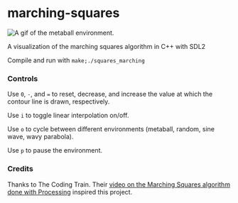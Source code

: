 # marching-squares
![A gif of the metaball environment.](./demo.gif)

A visualization of the marching squares algorithm in C++ with SDL2

Compile and run with ```make;./squares_marching```

### Controls

Use ```0```, ```-```, and ```=``` to reset, decrease, and increase the value at which the contour line is drawn, respectively.

Use ```i``` to toggle linear interpolation on/off.

Use ```o``` to cycle between different environments (metaball, random, sine wave, wavy parabola).

Use ```p``` to pause the environment.

### Credits
Thanks to The Coding Train. Their [video on the Marching Squares algorithm done with Processing](https://thecodingtrain.com/tracks/coding-in-the-cabana/c5-marching-squares/) inspired this project.
